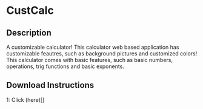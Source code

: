 # CustCalc

## Description

A customizable calculator! This calculator web based application has customizable feautres, such as background pictures and customized colors! This calculator comes with basic features, such as basic numbers, operations, trig functions and basic exponents. 

## Download Instructions

1: Click (here)[]
